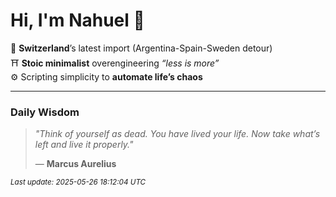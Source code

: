 # Hi, I'm Nahuel :tiger:

📍 **Switzerland**’s latest import (Argentina-Spain-Sweden detour)  
⛩️ **Stoic minimalist** overengineering *“less is more”*  
⚙️ Scripting simplicity to **automate life’s chaos**

---

### Daily Wisdom
> _"Think of yourself as dead. You have lived your life. Now take what’s left and live it properly."_  
>
> — **Marcus Aurelius**

<sub>*Last update: 2025-05-26 18:12:04 UTC*</sub>

